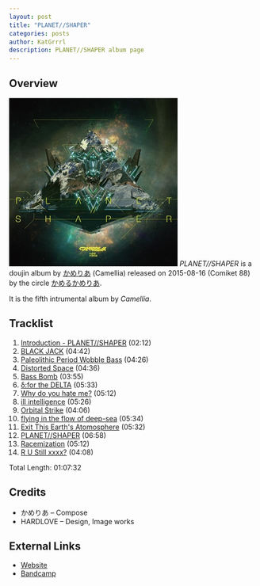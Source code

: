 ```yaml
---
layout: post
title: "PLANET//SHAPER"
categories: posts
author: KatGrrrl
description: PLANET//SHAPER album page
---
```


## Overview

![CTCD-011](/assets/images/camellia/albums/CTCD-011.jpg)
*PLANET//SHAPER* is a doujin album by [かめりあ](/postsWiki/_posts/camellia/2023-12-10-camellia.md) (Camellia) released on 2015-08-16 (Comiket 88) by the circle [かめるかめりあ](#).

It is the fifth intrumental album by *Camellia*.

## Tracklist

1. [Introduction - PLANET//SHAPER](#) (02:12)
2. [BLACK JACK](#) (04:42)
3. [Paleolithic Period Wobble Bass](#) (04:26)
4. [Distorted Space](#) (04:36)
5. [Bass Bomb](#) (03:55)
6. [δ:for the DELTA](#) (05:33)
7. [Why do you hate me?](#) (05:12)
8. [ill intelligence](#) (05:26)
9. [Orbital Strike](#) (04:06)
10. [flying in the flow of deep-sea](#) (05:34)
11. [Exit This Earth's Atomosphere](#) (05:32)
12. [PLANET//SHAPER](#) (06:58)
13. [Racemization](#) (05:12)
14. [R U Still xxxx?](#) (04:08)

Total Length: 01:07:32

## Credits

* かめりあ – Compose
* HARDLOVE – Design, Image works

## External Links

* [Website](https://cametek.jp/planetshaper/)
* [Bandcamp](https://cametek.bandcamp.com/album/planet-shaper)
